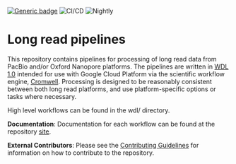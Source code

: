 [![Generic badge](https://img.shields.io/badge/version-4.0.29-blue.svg)](https://shields.io/)
![CI/CD](https://github.com/broadinstitute/long-read-pipelines/workflows/CI/CD/badge.svg)
![Nightly](https://github.com/broadinstitute/long-read-pipelines/workflows/Nightly/badge.svg)

# Long read pipelines
This repository contains pipelines for processing of long read data from PacBio and/or Oxford Nanopore platforms.  The pipelines are written in [WDL 1.0](https://github.com/openwdl/wdl/blob/main/versions/1.0/SPEC.md#introduction) intended for use with Google Cloud Platform via the scientific workflow engine, [Cromwell](https://github.com/broadinstitute/cromwell).  Processing is designed to be reasonably consistent between both long read platforms, and use platform-specific options or tasks where necessary.

High level workflows can be found in the wdl/ directory.

**Documentation**: Documentation for each workflow can be found at the repository [site](https://broadinstitute.github.io/long-read-pipelines/).

**External Contributors**: Please see the [Contributing Guidelines](https://broadinstitute.github.io/long-read-pipelines/development_guide/#contributing-guidelines) for information on how to contribute to the repository.
